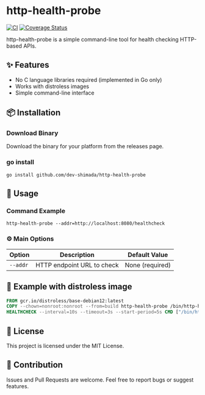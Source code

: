 # http-health-probe

[![CI](https://github.com/dev-shimada/http-health-probe/actions/workflows/CI.yaml/badge.svg)](https://github.com/dev-shimada/http-health-probe/actions/workflows/CI.yaml)
[![Coverage Status](https://coveralls.io/repos/github/dev-shimada/http-health-probe/badge.svg?branch=main)](https://coveralls.io/github/dev-shimada/http-health-probe?branch=main)

http-health-probe is a simple command-line tool for health checking HTTP-based APIs. 

## ✨ Features

- No C language libraries required (implemented in Go only)
- Works with distroless images
- Simple command-line interface

## 📦 Installation

### Download Binary

Download the binary for your platform from the releases page.

### go install

```shell
go install github.com/dev-shimada/http-health-probe
```

## 🚀 Usage

### Command Example

```shell
http-health-probe --addr=http://localhost:8080/healthcheck
```

### ⚙️ Main Options

| Option      | Description                                 | Default Value         |
|-------------|---------------------------------------------|----------------------|
| `--addr`    | HTTP endpoint URL to check                  | None (required)      |

## 🐳 Example with distroless image

```Dockerfile
FROM gcr.io/distroless/base-debian12:latest
COPY --chown=nonroot:nonroot --from=build http-health-probe /bin/http-health-probe
HEALTHCHECK --interval=10s --timeout=3s --start-period=5s CMD ["/bin/http-health-probe", "--addr=http://localhost:3000"]
```

## 📝 License

This project is licensed under the MIT License.

## 🤝 Contribution

Issues and Pull Requests are welcome. Feel free to report bugs or suggest features.
